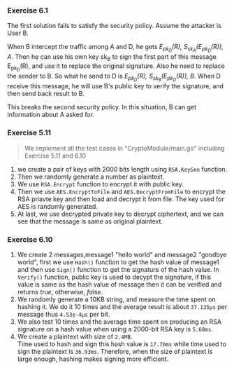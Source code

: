 ### Exercise 6.1

The first solution fails to satisfy the security policy. Assume the attacker is User B. 

When B intercept the traffic among A and D, he gets *E<sub>pk<sub>D</sub></sub>(R), S<sub>sk<sub>A</sub></sub>(E<sub>pk<sub>D</sub></sub>(R)), A*. Then he can use his own key sk<sub>B</sub> to sign the first part of this message E<sub>pk<sub>D</sub></sub>(R), and use it to replace the original signature. Also he need to replace the sender to B. So what he send to D is  *E<sub>pk<sub>D</sub></sub>(R), S<sub>sk<sub>B</sub></sub>(E<sub>pk<sub>D</sub></sub>(R)), B*. When D receive this message, he will use B's public key to verify the signature, and then send back result to B. 

This breaks the second security policy. In this situation, B can get information about A asked for.



### Exercise 5.11
> We implement all the test cases in "CryptoModule/main.go" including Exercise 5.11 and 6.10

1. we create a pair of keys with 2000 bits length using `RSA.KeyGen` function. 
2. Then we randomly generate a number as plaintext. 
3. We use `RSA.Encrypt` function to encrypt it with public key. 
4. Then we use `AES.EncryptToFile` and `AES.DecryptFromFile` to encrypt the RSA priavte key and then load and decrypt it from file. The key used for AES is randomly generated.
5. At last, we use decrypted private key to decrypt ciphertext, and we can see that the message is same as original plaintext.

### Exercise 6.10
1. We create 2 messages,message1 "hello world" and message2 "goodbye world", first we use `Hash()` function to get the hash value of message1 and then use `Sign()` function to get the signature of the hash value. In `Verify()` function, public key is used to decypt the signature, if this value is same as the hash value of message then it can be verified and returns *true*, otherwise, *false*.   
2. We randomly generate a 10KB string, and measure the time spent on hashing it. We do it 10 times and the average result is about `37.135μs` per message thus `4.53e-4μs` per bit.  
3. We also test 10 times and the average time spent on producing an RSA signature on a hash value when using a  2000-bit RSA key is `5.68ms`.  
4. We create a plaintext with size of `2.4MB`.  
Time used to hash and sign this hash value is `17.70ms` while time used to sign the plaintext is `36.93ms`. Therefore, when the size of plaintext is large enough, hashing makes signing more efficient.



